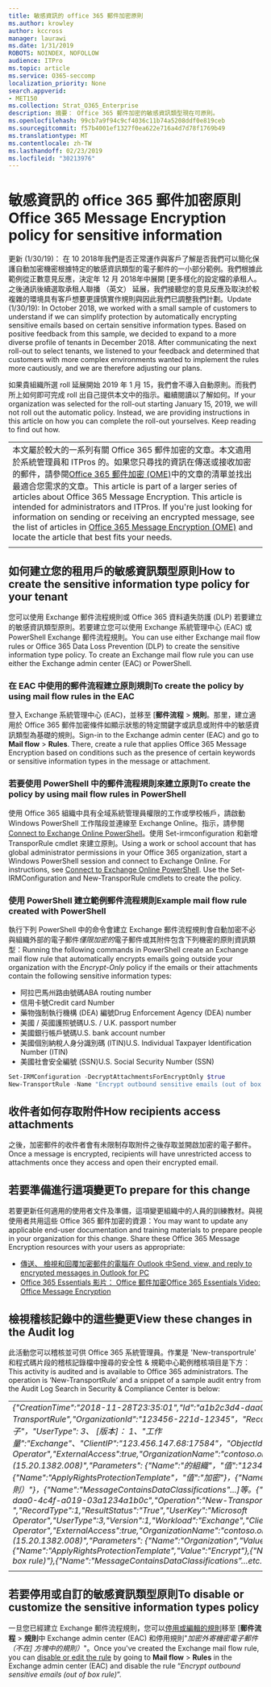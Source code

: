 ```yaml
---
title: 敏感資訊的 office 365 郵件加密原則
ms.author: krowley
author: kccross
manager: laurawi
ms.date: 1/31/2019
ROBOTS: NOINDEX, NOFOLLOW
audience: ITPro
ms.topic: article
ms.service: O365-seccomp
localization_priority: None
search.appverid:
- MET150
ms.collection: Strat_O365_Enterprise
description: 摘要： Office 365 郵件加密的敏感資訊類型現在可原則。
ms.openlocfilehash: 99cb7a9f94c9cf4036c11b74a5208ddf0e819ceb
ms.sourcegitcommit: f57b4001ef1327f0ea622e716a4d7d78f1769b49
ms.translationtype: MT
ms.contentlocale: zh-TW
ms.lasthandoff: 02/23/2019
ms.locfileid: "30213976"
---
```

# <a name="office-365-message-encryption-policy-for-sensitive-information"></a><span data-ttu-id="caeed-103">敏感資訊的 office 365 郵件加密原則</span><span class="sxs-lookup"><span data-stu-id="caeed-103">Office 365 Message Encryption policy for sensitive information</span></span>

<span data-ttu-id="caeed-p101">更新 (1/30/19)： 在 10 2018年我們是否正常運作與客戶了解是否我們可以簡化保護自動加密機密根據特定的敏感資訊類型的電子郵件的一小部分範例。我們根據此範例從正數意見反應，決定年 12 月 2018年中展開 [更多樣化的設定檔的承租人。之後通訊後續選取承租人聯播 （英文） 延展，我們接聽您的意見反應及取決於較複雜的環境具有客戶想要更謹慎實作規則與因此我們已調整我們計劃。</span><span class="sxs-lookup"><span data-stu-id="caeed-p101">Update (1/30/19): In October 2018, we worked with a small sample of customers to understand if we can simplify protection by automatically encrypting sensitive emails based on certain sensitive information types. Based on positive feedback from this sample, we decided to expand to a more diverse profile of tenants in December 2018. After communicating the next roll-out to select tenants, we listened to your feedback and determined that customers with more complex environments wanted to implement the rules more cautiously, and we are therefore adjusting our plans.</span></span>

<span data-ttu-id="caeed-p102">如果貴組織所選 roll 延展開始 2019 年 1 月 15，我們會不導入自動原則。而我們所上如何即可完成 roll 出自己提供本文中的指示。繼續閱讀以了解如何。</span><span class="sxs-lookup"><span data-stu-id="caeed-p102">If your organization was selected for the roll-out starting January 15, 2019, we will not roll out the automatic policy. Instead, we are providing instructions in this article on how you can complete the roll-out yourselves. Keep reading to find out how.</span></span>

||
|:-----|
|<span data-ttu-id="caeed-p103">本文屬於較大的一系列有關 Office 365 郵件加密的文章。本文適用於系統管理員和 ITPros 的。如果您只尋找的資訊在傳送或接收加密的郵件，請參閱[Office 365 郵件加密 (OME)](ome.md)中的文章的清單並找出最適合您需求的文章。</span><span class="sxs-lookup"><span data-stu-id="caeed-p103">This article is part of a larger series of articles about Office 365 Message Encryption. This article is intended for administrators and ITPros. If you're just looking for information on sending or receiving an encrypted message, see the list of articles in [Office 365 Message Encryption (OME)](ome.md) and locate the article that best fits your needs.</span></span> |
||

## <a name="how-to-create-the-sensitive-information-type-policy-for-your-tenant"></a><span data-ttu-id="caeed-113">如何建立您的租用戶的敏感資訊類型原則</span><span class="sxs-lookup"><span data-stu-id="caeed-113">How to create the sensitive information type policy for your tenant</span></span>

<span data-ttu-id="caeed-p104">您可以使用 Exchange 郵件流程規則或 Office 365 資料遺失防護 (DLP) 若要建立的敏感資訊類型原則。若要建立您可以使用 Exchange 系統管理中心 (EAC) 或 PowerShell Exchange 郵件流程規則。</span><span class="sxs-lookup"><span data-stu-id="caeed-p104">You can use either Exchange mail flow rules or Office 365 Data Loss Prevention (DLP) to create the sensitive information type policy. To create an Exchange mail flow rule you can use either the Exchange admin center (EAC) or PowerShell.</span></span>

### <a name="to-create-the-policy-by-using-mail-flow-rules-in-the-eac"></a><span data-ttu-id="caeed-116">在 EAC 中使用的郵件流程建立原則規則</span><span class="sxs-lookup"><span data-stu-id="caeed-116">To create the policy by using mail flow rules in the EAC</span></span>

<span data-ttu-id="caeed-p105">登入 Exchange 系統管理中心 (EAC)，並移至 [**郵件流程** > **規則**。那里，建立適用於 Office 365 郵件加密條件如顯示狀態的特定關鍵字或訊息或附件中的敏感資訊類型為基礎的規則。</span><span class="sxs-lookup"><span data-stu-id="caeed-p105">Sign-in to the Exchange admin center (EAC) and go to **Mail flow** > **Rules**. There, create a rule that applies Office 365 Message Encryption based on conditions such as the presence of certain keywords or sensitive information types in the message or attachment.</span></span>

### <a name="to-create-the-policy-by-using-mail-flow-rules-in-powershell"></a><span data-ttu-id="caeed-119">若要使用 PowerShell 中的郵件流程規則來建立原則</span><span class="sxs-lookup"><span data-stu-id="caeed-119">To create the policy by using mail flow rules in PowerShell</span></span>

<span data-ttu-id="caeed-p106">使用 Office 365 組織中具有全域系統管理員權限的工作或學校帳戶，請啟動 Windows PowerShell 工作階段並連線至 Exchange Online。指示，請參閱[Connect to Exchange Online PowerShell](https://aka.ms/exopowershell)。使用 Set-irmconfiguration 和新增 TransporRule cmdlet 來建立原則。</span><span class="sxs-lookup"><span data-stu-id="caeed-p106">Using a work or school account that has global administrator permissions in your Office 365 organization, start a Windows PowerShell session and connect to Exchange Online. For instructions, see [Connect to Exchange Online PowerShell](https://aka.ms/exopowershell). Use the Set-IRMConfiguration and New-TransporRule cmdlets to create the policy.</span></span>

### <a name="example-mail-flow-rule-created-with-powershell"></a><span data-ttu-id="caeed-123">使用 PowerShell 建立範例郵件流程規則</span><span class="sxs-lookup"><span data-stu-id="caeed-123">Example mail flow rule created with PowerShell</span></span>

<span data-ttu-id="caeed-124">執行下列 PowerShell 中的命令會建立 Exchange 郵件流程規則會自動加密不必與組織外部的電子郵件*僅限加密的*電子郵件或其附件包含下列機密的原則資訊類型：</span><span class="sxs-lookup"><span data-stu-id="caeed-124">Running the following commands in PowerShell create an Exchange mail flow rule that automatically encrypts emails going outside your organization with the *Encrypt-Only* policy if the emails or their attachments contain the following sensitive information types:</span></span>

- <span data-ttu-id="caeed-125">阿拉巴馬州路由號碼</span><span class="sxs-lookup"><span data-stu-id="caeed-125">ABA routing number</span></span>
- <span data-ttu-id="caeed-126">信用卡號</span><span class="sxs-lookup"><span data-stu-id="caeed-126">Credit card Number</span></span>
- <span data-ttu-id="caeed-127">藥物強制執行機構 (DEA) 編號</span><span class="sxs-lookup"><span data-stu-id="caeed-127">Drug Enforcement Agency (DEA) number</span></span>
- <span data-ttu-id="caeed-p107">美國 / 英國護照號碼</span><span class="sxs-lookup"><span data-stu-id="caeed-p107">U.S. / U.K. passport number</span></span>
- <span data-ttu-id="caeed-130">美國銀行帳戶號碼</span><span class="sxs-lookup"><span data-stu-id="caeed-130">U.S. bank account number</span></span>
- <span data-ttu-id="caeed-131">美國個別納稅人身分識別碼 (ITIN)</span><span class="sxs-lookup"><span data-stu-id="caeed-131">U.S. Individual Taxpayer Identification Number (ITIN)</span></span>
- <span data-ttu-id="caeed-132">美國社會安全編號 (SSN)</span><span class="sxs-lookup"><span data-stu-id="caeed-132">U.S. Social Security Number (SSN)</span></span>

```powershell
Set-IRMConfiguration -DecryptAttachmentsForEncryptOnly $true
New-TransportRule -Name "Encrypt outbound sensitive emails (out of box rule)" -SentToScope  NotInOrganization  -ApplyRightsProtectionTemplate "Encrypt" -MessageContainsDataClassifications @(@{Name="ABA Routing Number"; minCount="1"},@{Name="Credit Card Number"; minCount="1"},@{Name="Drug Enforcement Agency (DEA) Number"; minCount="1"},@{Name="U.S. / U.K. Passport Number"; minCount="1"},@{Name="U.S. Bank Account Number"; minCount="1"},@{Name="U.S. Individual Taxpayer Identification Number (ITIN)"; minCount="1"},@{Name="U.S. Social Security Number (SSN)"; minCount="1"}) -SenderNotificationType "NotifyOnly"
```

## <a name="how-recipients-access-attachments"></a><span data-ttu-id="caeed-133">收件者如何存取附件</span><span class="sxs-lookup"><span data-stu-id="caeed-133">How recipients access attachments</span></span>

<span data-ttu-id="caeed-134">之後，加密郵件的收件者會有未限制存取附件之後存取並開啟加密的電子郵件。</span><span class="sxs-lookup"><span data-stu-id="caeed-134">Once a message is encrypted, recipients will have unrestricted access to attachments once they access and open their encrypted email.</span></span>

## <a name="to-prepare-for-this-change"></a><span data-ttu-id="caeed-135">若要準備進行這項變更</span><span class="sxs-lookup"><span data-stu-id="caeed-135">To prepare for this change</span></span>

<span data-ttu-id="caeed-p108">若要更新任何適用的使用者文件及準備，這項變更組織中的人員的訓練教材。與視使用者共用這些 Office 365 郵件加密的資源：</span><span class="sxs-lookup"><span data-stu-id="caeed-p108">You may want to update any applicable end-user documentation and training materials to prepare people in your organization for this change. Share these Office 365 Message Encryption resources with your users as appropriate:</span></span>

- [<span data-ttu-id="caeed-138">傳送、 檢視和回覆加密郵件的電腦在 Outlook 中</span><span class="sxs-lookup"><span data-stu-id="caeed-138">Send, view, and reply to encrypted messages in Outlook for PC</span></span>](https://support.office.com/article/send-view-and-reply-to-encrypted-messages-in-outlook-for-pc-eaa43495-9bbb-4fca-922a-df90dee51980)
- [<span data-ttu-id="caeed-139">Office 365 Essentials 影片： Office 郵件加密</span><span class="sxs-lookup"><span data-stu-id="caeed-139">Office 365 Essentials Video: Office Message Encryption</span></span>](https://youtu.be/CQR0cG_iEUc)

## <a name="view-these-changes-in-the-audit-log"></a><span data-ttu-id="caeed-140">檢視稽核記錄中的這些變更</span><span class="sxs-lookup"><span data-stu-id="caeed-140">View these changes in the Audit log</span></span>

<span data-ttu-id="caeed-p109">此活動您可以稽核並可供 Office 365 系統管理員。作業是 'New-transportrule' 和程式碼片段的稽核記錄檔中搜尋的安全性 & 規範中心範例稽核項目是下方：</span><span class="sxs-lookup"><span data-stu-id="caeed-p109">This activity is audited and is available to Office 365 administrators. The operation is ‘New-TransportRule’ and a snippet of a sample audit entry from the Audit Log Search in Security & Compliance Center is below:</span></span>

|     |
| --- |
| <span data-ttu-id="caeed-143">*{"CreationTime":"2018-11-28T23:35:01","Id":"a1b2c3d4-daa0-4c4f-a019-03a1234a1b0c","Operation":"New-TransportRule","OrganizationId":"123456-221d-12345"，"RecordType": 1、"ResultStatus":"True"、"UserKey":"Microsoft 運算子"，"UserType": 3、 [版本]： 1、"工作量":"Exchange"、"ClientIP":"123.456.147.68:17584"，"ObjectId"：""，"UserId":"Microsoft Operator","ExternalAccess":true,"OrganizationName":"contoso.onmicrosoft.com","OriginatingServer":"CY4PR13MBXXXX (15.20.1382.008)","Parameters": {"Name":"的組織"，"值":"123456 221 d-12346"{"Name":"ApplyRightsProtectionTemplate"，"值":"加密"}，{"Name":"Name"，"值":"加密外寄機密電子郵件 （不在] 方塊中的規則）"}，{"Name":"MessageContainsDataClassifications"...]等。*</span><span class="sxs-lookup"><span data-stu-id="caeed-143">*{"CreationTime":"2018-11-28T23:35:01","Id":"a1b2c3d4-daa0-4c4f-a019-03a1234a1b0c","Operation":"New-TransportRule","OrganizationId":"123456-221d-12345 ","RecordType":1,"ResultStatus":"True","UserKey":"Microsoft Operator","UserType":3,"Version":1,"Workload":"Exchange","ClientIP":"123.456.147.68:17584","ObjectId":"","UserId":"Microsoft Operator","ExternalAccess":true,"OrganizationName":"contoso.onmicrosoft.com","OriginatingServer":"CY4PR13MBXXXX (15.20.1382.008)","Parameters": {"Name":"Organization","Value":"123456-221d-12346"{"Name":"ApplyRightsProtectionTemplate","Value":"Encrypt"},{"Name":"Name","Value":"Encrypt outbound sensitive emails (out of box rule)"},{"Name":"MessageContainsDataClassifications”…etc.*</span></span> |
| |

## <a name="to-disable-or-customize-the-sensitive-information-types-policy"></a><span data-ttu-id="caeed-144">若要停用或自訂的敏感資訊類型原則</span><span class="sxs-lookup"><span data-stu-id="caeed-144">To disable or customize the sensitive information types policy</span></span>

<span data-ttu-id="caeed-145">一旦您已經建立 Exchange 郵件流程規則，您可以[停用或編輯的規則](https://docs.microsoft.com/exchange/security-and-compliance/mail-flow-rules/manage-mail-flow-rules#enable-or-disable-a-mail-flow-rule)移至 [**郵件流程** > **規則**中 Exchange admin center (EAC) 和停用規則"*加密外寄機密電子郵件 （不在] 方塊中的規則）*"。</span><span class="sxs-lookup"><span data-stu-id="caeed-145">Once you've created the Exchange mail flow rule, you can [disable or edit the rule](https://docs.microsoft.com/exchange/security-and-compliance/mail-flow-rules/manage-mail-flow-rules#enable-or-disable-a-mail-flow-rule) by going to **Mail flow** > **Rules** in the Exchange admin center (EAC) and disable the rule “*Encrypt outbound sensitive emails (out of box rule)*”.</span></span>
